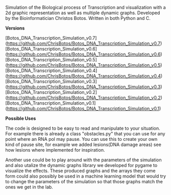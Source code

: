Simulation of the Biological process of Transcription and visualization with a 2d graphic representation as well as multiple dynamic graphs.
Developed by the Bioinformatician Christos Botos.
Written in both Python and C.


**Versions**

[Botos_DNA_Transcription_Simulation_v0.7] (https://github.com/ChrisBotos/Botos_DNA_Transcription_Simulation_v0.7)
[Botos_DNA_Transcription_Simulation_v0.6] (https://github.com/ChrisBotos/Botos_DNA_Transcription_Simulation_v0.6)
[Botos_DNA_Transcription_Simulation_v0.5] (https://github.com/ChrisBotos/Botos_DNA_Transcription_Simulation_v0.5)
[Botos_DNA_Transcription_Simulation_v0.4] (https://github.com/ChrisBotos/Botos_DNA_Transcription_Simulation_v0.4)
[Botos_DNA_Transcription_Simulation_v0.3] (https://github.com/ChrisBotos/Botos_DNA_Transcription_Simulation_v0.3)
[Botos_DNA_Transcription_Simulation_v0.2] (https://github.com/ChrisBotos/Botos_DNA_Transcription_Simulation_v0.2)
[Botos_DNA_Transcription_Simulation_v0.1] (https://github.com/ChrisBotos/Botos_DNA_Transcription_Simulation_v0.1)


**Possible Uses**

The code is designed to be easy to read and manipulate to your situation. 
For example there is already a class "obstacles.py" that you can use for any point where an RNA pol may pause.
You can use this to create your own kind of pause site, for example we added lesions(DNA damage areas) see how lesions where implemented for inspiration.

Another use could be to play around with the parameters of the simulation and also utalize the dynamic graphs library we developed for pygame to visualize the effects.
These produced graphs and the arrays they come form could also possibly be used in a machine learning model that would try to change the parameters of the simulation so that those graphs match the ones we get in the lab.
